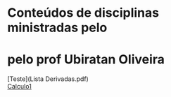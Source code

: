 # Conteúdos de disciplinas ministradas																		pelo 

# pelo prof Ubiratan Oliveira
[Teste](Lista Derivadas.pdf)  
[Calculo1](Calculo1.md)
